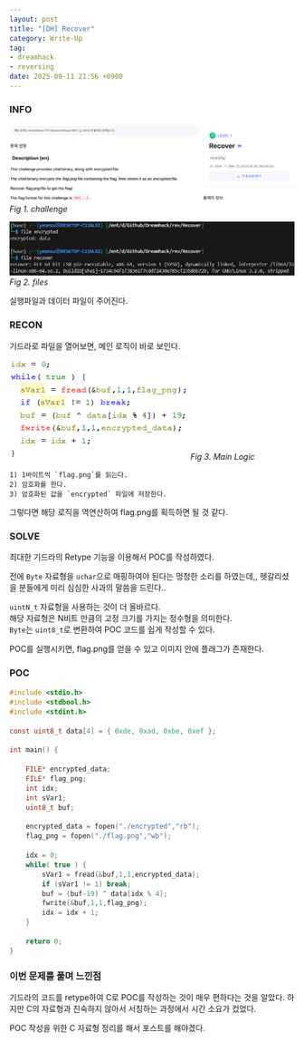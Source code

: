 ```yaml
---
layout: post
title: "[DH] Recover"
category: Write-Up
tag:
- dreamhack
- reversing
date: 2025-09-11 21:56 +0900
---
```

### INFO
![chall]
_Fig 1. challenge_

![files]
_Fig 2. files_

실행파일과 데이터 파일이 주어진다.

### RECON
기드라로 파일을 열어보면, 메인 로직이 바로 보인다.

![정적분석_1]
_Fig 3. Main Logic_

    1) 1바이트씩 `flag.png`를 읽는다.
    2) 암호화를 한다.
    3) 암호화된 값을 `encrypted` 파일에 저장한다.

그렇다면 해당 로직을 역연산하여 flag.png를 획득하면 될 것 같다.

### SOLVE

최대한 기드라의 Retype 기능을 이용해서 POC를 작성하였다.

전에 `Byte` 자료형을 `uchar`으로 매핑하여야 된다는 멍청한 소리를 하였는데,, 헷갈리셨을 분들에게 미리 심심한 사과의 말씀을 드린다..

`uintN_t` 자료형을 사용하는 것이 더 올바르다.<br>
해당 자료형은 N비트 만큼의 고정 크기를 가지는 정수형을 의미한다.<br>
`Byte`는 `uint8_t`로 변환하여 POC 코드를 쉽게 작성할 수 있다.

POC를 실행시키면, flag.png를 얻을 수 있고 이미지 안에 플래그가 존재한다.

### POC

```c
#include <stdio.h>
#include <stdbool.h>
#include <stdint.h>

const uint8_t data[4] = { 0xde, 0xad, 0xbe, 0xef };

int main() {

    FILE* encrypted_data;
    FILE* flag_png;
    int idx;
    int sVar1;
    uint8_t buf;

    encrypted_data = fopen("./encrypted","rb");
    flag_png = fopen("./flag.png","wb");

    idx = 0;
    while( true ) {
        sVar1 = fread(&buf,1,1,encrypted_data);
        if (sVar1 != 1) break;
        buf = (buf-19) ^ data[idx % 4];
        fwrite(&buf,1,1,flag_png);
        idx = idx + 1;
    }

    return 0;
}
```

### 이번 문제를 풀며 느낀점

기드라의 코드를 retype하여 C로 POC를 작성하는 것이 매우 편하다는 것을 알았다. 하지만 C의 자료형과 친숙하지 않아서 서칭하는 과정에서 시간 소요가 컸었다. 

POC 작성을 위한 C 자료형 정리를 해서 포스트를 해야겠다.

[chall]: /assets//DreamHack/recover/chall.png
[files]: /assets/DreamHack/recover/files.png
[정적분석_1]: /assets/DreamHack/recover/정적분석_1.png